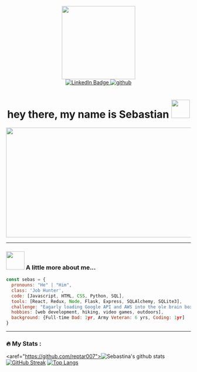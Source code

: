 
<div id="header" align="center">
  <img src="https://media.giphy.com/media/LWocZxVYEzl8Y3LWIZ/giphy.gif" width="200"/>
  <div id="badges">
  <a href="https://www.linkedin.com/in/sebastian-antonucci-014101109/">
    <img src="https://img.shields.io/badge/-LinkedIn-blue?style=flat-square&logo=Linkedin&logoColor=white" alt="LinkedIn Badge"/>
  </a>
  <a href="https://github.com/Reptar007">
    <img src="https://img.shields.io/github/followers/Reptar007?label=follow&style=social" alt="github"/>
  </a>
</div>
<img src="https://komarev.com/ghpvc/?username=Reptar007&style=flat-square&color=blue" alt=""/>
<h1>
  hey there, my name is Sebastian
  <img src="https://media.giphy.com/media/0Io4dffL1cFvgKjF3r/giphy.gif" width="50px"/>
</h1>
</div>

<div align="center">
  <img src="https://media.giphy.com/media/836HiJc7pgzy8iNXCn/giphy.gif" width="600" height="300"/>
</div>

---

### <img src="https://media.giphy.com/media/WFEpbNDqjs312EZ06H/giphy.gif" width="50"> A little more about me...  

```javascript
const sebas = {
  pronouns: "He" | "Him",
  class: 'Job Hunter',
  code: [Javascript, HTML, CSS, Python, SQL],
  tools: [React, Redux, Node, Flask, Express, SQLAlchemy, SQLite3],
  challenge: "Eagarly loading Google API and AWS into the ole brain box",
  hobbies: [web development, hiking, video games, outdoors],
  background: {Full-time Dad: 1yr, Army Veteran: 6 yrs, Coding: 1yr] 
}
```

---

### :fire: My Stats :

<aref="https://github.com/reptar007"><img src="https://github-readme-stats.vercel.app/api?username=reptar007&show_icons=true&include_all_commits=true&theme=dark&background=000000&count_private=true" alt="Sebastina's github stats" /></a>
[![GitHub Streak](http://github-readme-streak-stats.herokuapp.com?user=Reptar007&theme=dark&background=000000)](https://git.io/streak-stats)
[![Top Langs](https://github-readme-stats.vercel.app/api/top-langs/?username=Reptar007&layout=compact&theme=vision-friendly-dark)](https://github.com/anuraghazra/github-readme-stats)



<!--
**Reptar007/Reptar007** is a ✨ _special_ ✨ repository because its `README.md` (this file) appears on your GitHub profile.

Here are some ideas to get you started:

- 🔭 I’m currently working on ...
- 🌱 I’m currently learning ...
- 👯 I’m looking to collaborate on ...
- 🤔 I’m looking for help with ...
- 💬 Ask me about ...
- 📫 How to reach me: ...
- 😄 Pronouns: ...
- ⚡ Fun fact: ...
-->
